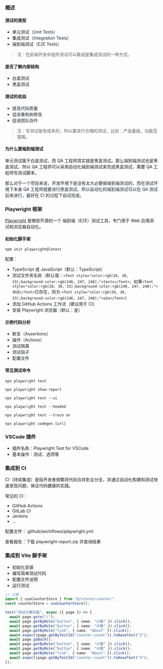 ### 概述

#### 测试的类型

- 单元测试<font style="color:rgb(31, 35, 40);">（Unit Tests）</font>
- 集成测试<font style="color:rgb(31, 35, 40);">（Integration Tests）</font>
- 端到端测试<font style="color:rgb(31, 35, 40);">（E2E Tests）</font>

> 注：在前端开发中组件测试可以看成是集成测试的一种方式。

#### 是否了解内部结构

- 白盒测试
- 黑盒测试

#### 测试的收益

- <font style="color:rgb(31, 35, 40);">提高代码质量</font>
- <font style="color:rgb(31, 35, 40);">促进重构和修改</font>
- <font style="color:rgb(31, 35, 40);">促进团队协作</font>

> 注：写测试是有成本的，所以要进行合理的测试，比如：产品量级，功能范围等。

<font style="color:rgb(31, 35, 40);"></font>

#### 为什么要端到端测试

单元测试属于白盒测试，而 QA 工程师其实就是黑盒测试。那么端到端测试也是黑盒测试，所以 QA 工程师可以采用自动化端到端测试来完成黑盒测试，需要 QA 工程师写测试脚本。

<font style="color:rgb(31, 35, 40);"></font>

<font style="color:rgb(31, 35, 40);">那么对于一个项目来说，开发环境下是没有太大必要做端到端测试的，而在测试环境下本身 QA 工程师就要进行黑盒测试，所以自动化的端到端测试可以在 QA 测试前来进行，最好在 CI 的过程下自动完成。</font>

### Playwright 框架

[Playwright](https://playwright.dev/) 是微软开源的一个 端到端（E2E）测试工具，专门用于 Web 应用测试和浏览器自动化。

#### 初始化脚手架

```shell
npm init playwright@latest
```

配置：

- <font style="color:rgb(28, 30, 33);">TypeScript 或 JavaScript（默认：TypeScript）</font>
- <font style="color:rgb(28, 30, 33);">测试文件夹名称（默认值：</font>`<font style="color:rgb(28, 30, 33);background-color:rgb(246, 247, 248);">tests</font>`<font style="color:rgb(28, 30, 33);">，如果</font>`<font style="color:rgb(28, 30, 33);background-color:rgb(246, 247, 248);">测试</font>`<font style="color:rgb(28, 30, 33);">已存在，则为 </font>`<font style="color:rgb(28, 30, 33);background-color:rgb(246, 247, 248);">e2e</font>`<font style="color:rgb(28, 30, 33);">）</font>
- <font style="color:rgb(28, 30, 33);">添加 GitHub Actions 工作流（建议用于 CI）</font>
- <font style="color:rgb(28, 30, 33);">安装 Playwright 浏览器（默认：是）</font>

#### 示例代码分析

- 断言（<font style="color:rgb(28, 30, 33);">Assertions）</font>
- <font style="color:rgb(28, 30, 33);">操作（Actions）</font>
- <font style="color:rgb(28, 30, 33);">测试隔离</font>
- <font style="color:rgb(28, 30, 33);">测试钩子</font>
- <font style="color:rgb(28, 30, 33);">配置文件</font>

#### 常见测试命令

```shell
npx playwright test

npx playwright show-report

npx playwright test --ui

npx playwright test --headed

npx playwright test --trace on

npx playwright codegen [url]
```

### VSCode 插件

- 插件名称：Playwright Test for VSCode
- 基本操作：测试、选项等

### 集成到 CI

CI（持续集成）是指开发者频繁将代码合并到主分支，并通过自动化构建和测试快速发现问题、保证代码健康的实践。

常见的 CI：

- GitHub Actions
- GitLab CI
- Jenkins
- ...

配置文件：.github/workflows/playwright.yml

查看报告：下载 playwright-report.zip 并查询结果

### 集成到 Vite 脚手架

- 初始化安装
- 编写简单测试代码
- 配置文件说明
- 运行测试

```typescript
// 计数
import { useCounterStore } from "@/stores/counter";
const counterStore = useCounterStore();
```

```typescript
test("测试计数功能", async ({ page }) => {
  await page.goto("/");
  await page.getByRole("button", { name: "计数" }).click();
  await page.getByRole("button", { name: "计数" }).click();
  await page.getByRole("link", { name: "About" }).click();
  await expect(page.getByTestId("counter-count")).toHaveText("2");
  await page.goBack();
  await page.getByRole("button", { name: "计数" }).click();
  await page.getByRole("button", { name: "计数" }).click();
  await page.getByRole("link", { name: "About" }).click();
  await expect(page.getByTestId("counter-count")).toHaveText("4");
});
```
